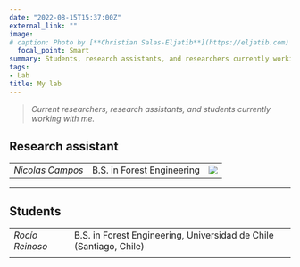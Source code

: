 ```yaml
---
date: "2022-08-15T15:37:00Z"
external_link: "" 
image:
# caption: Photo by [**Christian Salas-Eljatib**](https://eljatib.com)
  focal_point: Smart
summary: Students, research assistants, and researchers currently working with me.
tags:
- Lab
title: My lab
---
```


> *Current researchers, research assistants, and students currently working with me.*

## Research assistant
|   |   |   | 
|---|---|---|
| *Nicolas Campos*  | B.S. in Forest Engineering   |  ![](/images/nicoCampos.png) | 


<!--- 
## Researchers
|   |   |   | 
|---|---|---|
| *Nicolas Campos*  |Forest Engineering   |  ![](/images/joaquin_2.jpg) | 
-->

--------

## Students

|   |   |   |
|---|---|---|
|*Rocío Reinoso*  | B.S. in Forest Engineering, Universidad de Chile (Santiago, Chile)   |   |
   |   |

<!--- 
|*Antonia Astorga*  | B.S. in Biology, Universidad de Chile (Santiago, Chile)
![](/images/grupoEnRuca.jpg)

(see details here `http://simuladorpellin.com`)
-->